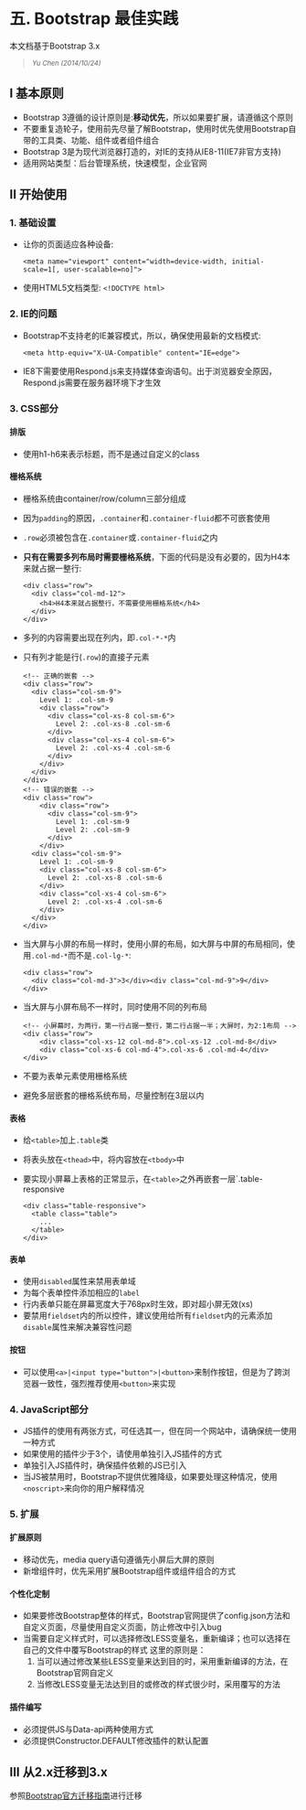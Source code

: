 # 五. Bootstrap 最佳实践

本文档基于Bootstrap 3.x
> <small><cite>Yu Chen (2014/10/24)</cite></small>

## I 基本原则

- Bootstrap 3遵循的设计原则是:**移动优先**，所以如果要扩展，请遵循这个原则
- 不要重复造轮子，使用前先尽量了解Bootstrap，使用时优先使用Bootstrap自带的工具类、功能、组件或者组件组合
- Bootstrap 3是为现代浏览器打造的，对IE的支持从IE8-11(IE7非官方支持)
- 适用网站类型：后台管理系统，快速模型，企业官网

## II 开始使用

### 1. 基础设置
- 让你的页面适应各种设备:
	
   `<meta name="viewport" content="width=device-width, initial-scale=1[, user-scalable=no]">`
- 使用HTML5文档类型: `<!DOCTYPE html>`

### 2. IE的问题
- Bootstrap不支持老的IE兼容模式，所以，确保使用最新的文档模式:
  
	`<meta http-equiv="X-UA-Compatible" content="IE=edge">`
- IE8下需要使用Respond.js来支持媒体查询语句。出于浏览器安全原因，Respond.js需要在服务器环境下才生效

### 3. CSS部分

#### 排版

- 使用h1-h6来表示标题，而不是通过自定义的class

#### 栅格系统

- 栅格系统由container/row/column三部分组成
- 因为`padding`的原因，`.container`和`.container-fluid`都不可嵌套使用
- `.row`必须被包含在`.container`或`.container-fluid`之内
- **只有在需要多列布局时需要栅格系统**，下面的代码是没有必要的，因为H4本来就占据一整行:
	
	```
	<div class="row">
	  <div class="col-md-12">
	    <h4>H4本来就占据整行，不需要使用栅格系统</h4>
	  </div>
	</div>
	```
- 多列的内容需要出现在列内，即`.col-*-*`内
- 只有列才能是行(`.row`)的直接子元素
	
	```
	<!-- 正确的嵌套 -->
	<div class="row">
	  <div class="col-sm-9">
	    Level 1: .col-sm-9
	    <div class="row">
	      <div class="col-xs-8 col-sm-6">
	        Level 2: .col-xs-8 .col-sm-6
	      </div>
	      <div class="col-xs-4 col-sm-6">
	        Level 2: .col-xs-4 .col-sm-6
	      </div>
	    </div>
	  </div>
	</div>
	<!-- 错误的嵌套 -->
	<div class="row">
		<div class="row">
		  <div class="col-sm-9">
		    Level 1: .col-sm-9
		    Level 2: .col-sm-9
		  </div>
		</div>
	  <div class="col-sm-9">
	    Level 1: .col-sm-9
	    <div class="col-xs-8 col-sm-6">
	      Level 2: .col-xs-8 .col-sm-6
	    </div>
	    <div class="col-xs-4 col-sm-6">
	      Level 2: .col-xs-4 .col-sm-6
	    </div>
	  </div>
	</div>
	```
- 当大屏与小屏的布局一样时，使用小屏的布局，如大屏与中屏的布局相同，使用`.col-md-*`而不是`.col-lg-*`:
	
	```
	<div class="row">
	  <div class="col-md-3">3</div><div class="col-md-9">9</div>
	</div>
	```
- 当大屏与小屏布局不一样时，同时使用不同的列布局
	
	```
	<!-- 小屏幕时，为两行，第一行占据一整行，第二行占据一半；大屏时，为2:1布局 -->
	<div class="row"> 
		<div class="col-xs-12 col-md-8">.col-xs-12 .col-md-8</div> 
		<div class="col-xs-6 col-md-4">.col-xs-6 .col-md-4</div> 
	</div>
	```
- 不要为表单元素使用栅格系统
- 避免多层嵌套的栅格系统布局，尽量控制在3层以内

#### 表格

- 给`<table>`加上`.table`类
- 将表头放在`<thead>`中，将内容放在`<tbody>`中
- 要实现小屏幕上表格的正常显示，在`<table>`之外再嵌套一层`.table-responsive
	
	```
	<div class="table-responsive">
	  <table class="table">
	    ...
	  </table>
	</div>
	```

#### 表单

- 使用`disabled`属性来禁用表单域
- 为每个表单控件添加相应的`label`
- 行内表单只能在屏幕宽度大于768px时生效，即对超小屏无效(xs)
- 要禁用`fieldset`内的所以控件，建议使用给所有`fieldset`内的元素添加`disable`属性来解决兼容性问题

#### 按钮

- 可以使用`<a>|<input type="button">|<button>`来制作按钮，但是为了跨浏览器一致性，强烈推荐使用`<button>`来实现

### 4. JavaScript部分

- JS插件的使用有两张方式，可任选其一，但在同一个网站中，请确保统一使用一种方式
- 如果使用的插件少于3个，请使用单独引入JS插件的方式
- 单独引入JS插件时，确保插件依赖的JS已引入
- 当JS被禁用时，Bootstrap不提供优雅降级，如果要处理这种情况，使用`<noscript>`来向你的用户解释情况

### 5. 扩展

#### 扩展原则

- 移动优先，media query语句遵循先小屏后大屏的原则
- 新增组件时，优先采用扩展Bootstrap组件或组件组合的方式

#### 个性化定制

- 如果要修改Bootstrap整体的样式，Bootstrap官网提供了config.json方法和自定义页面，尽量使用自定义页面，防止修改中引入bug
- 当需要自定义样式时，可以选择修改LESS变量名，重新编译；也可以选择在自己的文件中覆写Bootstrap的样式
	这里的原则是：
	1. 当可以通过修改某些LESS变量来达到目的时，采用重新编译的方法，在Bootstrap官网自定义
	2. 当修改LESS变量无法达到目的或修改的样式很少时，采用覆写的方法

#### 插件编写

- 必须提供JS与Data-api两种使用方式
- 必须提供Constructor.DEFAULT修改插件的默认配置

## III 从2.x迁移到3.x

参照[Bootstrap官方迁移指南](http://getbootstrap.com/migration/)进行迁移
